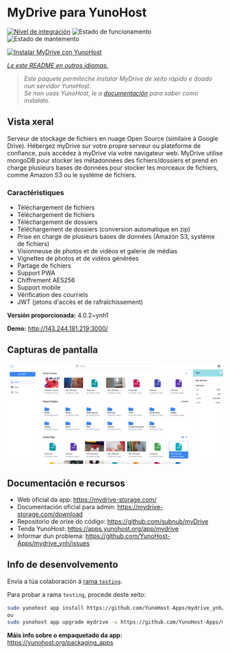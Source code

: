 <!--
NOTA: Este README foi creado automáticamente por <https://github.com/YunoHost/apps/tree/master/tools/readme_generator>
NON debe editarse manualmente.
-->

# MyDrive para YunoHost

[![Nivel de integración](https://apps.yunohost.org/badge/integration/mydrive)](https://ci-apps.yunohost.org/ci/apps/mydrive/)
![Estado de funcionamento](https://apps.yunohost.org/badge/state/mydrive)
![Estado de mantemento](https://apps.yunohost.org/badge/maintained/mydrive)

[![Instalar MyDrive con YunoHost](https://install-app.yunohost.org/install-with-yunohost.svg)](https://install-app.yunohost.org/?app=mydrive)

*[Le este README en outros idiomas.](./ALL_README.md)*

> *Este paquete permíteche instalar MyDrive de xeito rápido e doado nun servidor YunoHost.*  
> *Se non usas YunoHost, le a [documentación](https://yunohost.org/install) para saber como instalalo.*

## Vista xeral

Serveur de stockage de fichiers en nuage Open Source (similaire à Google Drive). Hébergez myDrive sur votre propre serveur ou plateforme de confiance, puis accédez à myDrive via votre navigateur web. MyDrive utilise mongoDB pour stocker les métadonnées des fichiers/dossiers et prend en charge plusieurs bases de données pour stocker les morceaux de fichiers, comme Amazon S3 ou le système de fichiers.

### Caractéristiques

- Téléchargement de fichiers
- Téléchargement de fichiers
- Téléchargement de dossiers
- Téléchargement de dossiers (conversion automatique en zip)
- Prise en charge de plusieurs bases de données (Amazon S3, système de fichiers)
- Visionneuse de photos et de vidéos et galerie de médias
- Vignettes de photos et de vidéos générées
- Partage de fichiers
- Support PWA
- Chiffrement AES256
- Support mobile
- Vérification des courriels
- JWT (jetons d'accès et de rafraîchissement)


**Versión proporcionada:** 4.0.2~ynh1

**Demo:** <http://143.244.181.219:3000/>

## Capturas de pantalla

![Captura de pantalla de MyDrive](./doc/screenshots/screenshot.png)

## Documentación e recursos

- Web oficial da app: <https://mydrive-storage.com/>
- Documentación oficial para admin: <https://mydrive-storage.com/download>
- Repositorio de orixe do código: <https://github.com/subnub/myDrive>
- Tenda YunoHost: <https://apps.yunohost.org/app/mydrive>
- Informar dun problema: <https://github.com/YunoHost-Apps/mydrive_ynh/issues>

## Info de desenvolvemento

Envía a túa colaboración á [rama `testing`](https://github.com/YunoHost-Apps/mydrive_ynh/tree/testing).

Para probar a rama `testing`, procede deste xeito:

```bash
sudo yunohost app install https://github.com/YunoHost-Apps/mydrive_ynh/tree/testing --debug
ou
sudo yunohost app upgrade mydrive -u https://github.com/YunoHost-Apps/mydrive_ynh/tree/testing --debug
```

**Máis info sobre o empaquetado da app:** <https://yunohost.org/packaging_apps>
